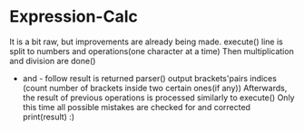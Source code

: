# Expression-Calc
It is a bit raw, but improvements are already being made.
execute()
line is split to numbers and operations(one character at a time)
Then multiplication and division are done() 
+ and - follow
result is returned
parser()
output brackets'pairs indices
(count number of brackets inside two certain ones(if any))
Afterwards, the result of previous operations is processed similarly to execute()
Only this time all possible mistakes are checked for and corrected
print(result)
:)
